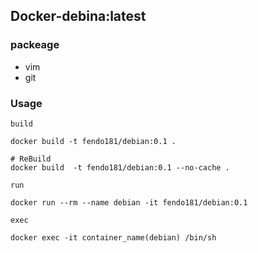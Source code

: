 ## Docker-debina:latest


### packeage

- vim
- git

### Usage

`build`

```
docker build -t fendo181/debian:0.1 .

# ReBuild
docker build  -t fendo181/debian:0.1 --no-cache .
```

`run`

```
docker run --rm --name debian -it fendo181/debian:0.1

```

`exec`

```
docker exec -it container_name(debian) /bin/sh
```
